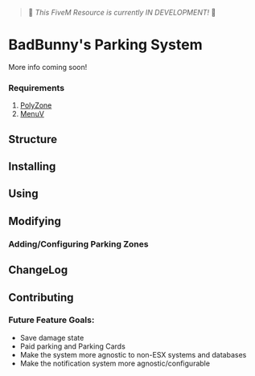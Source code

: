 > 🚧 *This FiveM Resource is currently IN DEVELOPMENT!* 🚧
> 
# BadBunny's Parking System
More info coming soon!

### Requirements
1) [PolyZone](https://github.com/mkafrin/PolyZone)
2) [MenuV](https://forum.cfx.re/t/release-menuv-standalone-nui-menu-for-fivem-v1-4-docs-added/1824558)

## Structure


## Installing

## Using


## Modifying

### Adding/Configuring Parking Zones


## ChangeLog



## Contributing


### Future Feature Goals:
- Save damage state
- Paid parking and Parking Cards
- Make the system more agnostic to non-ESX systems and databases
- Make the notification system more agnostic/configurable